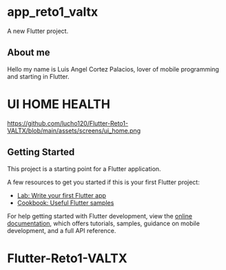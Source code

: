 # app_reto1_valtx

A new Flutter project.

## About me

Hello my name is Luis Angel Cortez Palacios, lover of mobile programming and starting in Flutter.

# UI HOME HEALTH

https://github.com/lucho120/Flutter-Reto1-VALTX/blob/main/assets/screens/ui_home.png
## Getting Started

This project is a starting point for a Flutter application.

A few resources to get you started if this is your first Flutter project:

- [Lab: Write your first Flutter app](https://docs.flutter.dev/get-started/codelab)
- [Cookbook: Useful Flutter samples](https://docs.flutter.dev/cookbook)

For help getting started with Flutter development, view the
[online documentation](https://docs.flutter.dev/), which offers tutorials,
samples, guidance on mobile development, and a full API reference.
# Flutter-Reto1-VALTX
